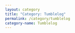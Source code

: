 ```yaml
---
layout: category
title: "Category: Tumblelog"
permalink: /category/tumblelog
category-name: Tumblelog
---
```

